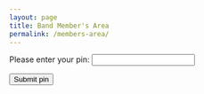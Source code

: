 ```yaml
---
layout: page
title: Band Member's Area
permalink: /members-area/
---
```

Please enter your pin:
<input type="password" id="myPin">

<button onclick="checkPin()">Submit pin</button>

<script>
function checkPin() {
  var pin = document.getElementById("myPin").value;
  if (pin = 1678) {
    window.open("https://livethebeatband.github.io/members-area/daniel");
  } else if (pin = 3682) {
    window.open("https://livethebeatband.github.io/members-area/william");
  } else {
    alert("That is not a valid pin. Access denied! Try again!");
  }
}
</script>
